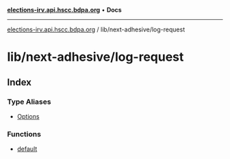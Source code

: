 [**elections-irv.api.hscc.bdpa.org**](../../../README.md) • **Docs**

***

[elections-irv.api.hscc.bdpa.org](../../../README.md) / lib/next-adhesive/log-request

# lib/next-adhesive/log-request

## Index

### Type Aliases

- [Options](type-aliases/Options.md)

### Functions

- [default](functions/default.md)
